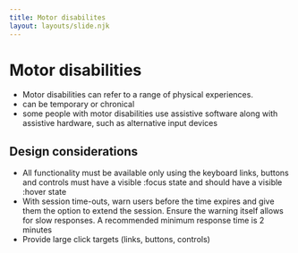 ```yaml
---
title: Motor disabilites
layout: layouts/slide.njk
---
```


# Motor disabilities

- Motor disabilities can refer to a range of physical experiences.
- can be temporary or chronical
- some people with motor disabilities use assistive software along with assistive hardware, such as alternative input devices

## Design considerations

- All functionality must be available only using the keyboard
  links, buttons and controls must have a visible :focus state and should have a visible :hover state
- With session time-outs, warn users before the time expires and give them the option to extend the session. Ensure the warning itself allows for slow responses. A recommended minimum response time is 2 minutes
- Provide large click targets (links, buttons, controls)
